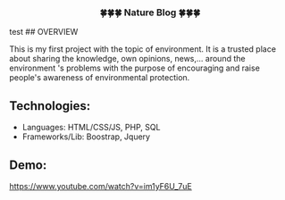 <h3 align="center">🍀🍀🍀 Nature Blog 🍀🍀🍀</h3>
test
## OVERVIEW

This is my first project with the topic of environment. It is a trusted place about sharing the knowledge, own opinions, news,... around the environment 's problems with the purpose of encouraging and raise people's awareness of environmental protection.

## Technologies:

- Languages: HTML/CSS/JS, PHP, SQL
- Frameworks/Lib: Boostrap, Jquery

## Demo:

https://www.youtube.com/watch?v=im1yF6U_7uE
